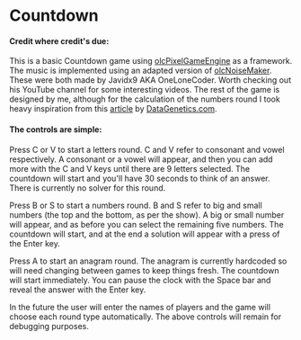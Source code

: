 # Countdown

#### Credit where credit's due: 
This is a basic Countdown game using [olcPixelGameEngine](https://github.com/OneLoneCoder/olcPixelGameEngine) as a framework. 
The music is implemented using an adapted version of [olcNoiseMaker](https://github.com/OneLoneCoder/synth/blob/master/olcNoiseMaker.h).
These were both made by Javidx9 AKA OneLoneCoder. Worth checking out his YouTube channel for some interesting videos. The rest of the game is designed by me, although for the calculation of the numbers round I took heavy inspiration from this [article](https://datagenetics.com/blog/august32014/index.html) by [DataGenetics.com](https://datagenetics.com/index.html).

#### The controls are simple:
Press C or V to start a letters round. C and V refer to consonant and vowel respectively. A consonant or a vowel will appear, and then you can add more with the C and V keys until there are 9 letters selected. The countdown will start and you'll have 30 seconds to think of an answer. There is currently no solver for this round.

Press B or S to start a numbers round. B and S refer to big and small numbers (the top and the bottom, as per the show). A big or small number will appear, and as before you can select the remaining five numbers. The countdown will start, and at the end a solution will appear with a press of the Enter key.

Press A to start an anagram round. The anagram is currently hardcoded so will need changing between games to keep things fresh. The countdown will start immediately. You can pause the clock with the Space bar and reveal the answer with the Enter key.

In the future the user will enter the names of players and the game will choose each round type automatically. The above controls will remain for debugging purposes.
